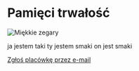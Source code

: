 # Pamięci trwałość

![Miękkie zegary](https://user-images.githubusercontent.com/8331614/215898827-61908788-5418-47ec-9007-82bb82351d26.png)

ja jestem taki
ty jestem smaki
on jest smaki

<a href="mailto:lekcja@gitd.gov.pl?subject=Zg%C5%82oszenie%20do%20udzia%C5%82u%20w%20lekcji%20%22Bezpieczna%20szko%C5%82a%20krokodylka%20Tirka%22&body=Nazwa%20plac%C3%B3wki%20o%C5%9Bwiatowej%3A%0D%0AAdres%20(ulica%20nr%2C%20kod%20pocztowy%2C%20miejscowo%C5%9B%C4%87)%3A%0D%0AWojew%C3%B3dztwo%3A%0D%0AKlasy%20(niepotrzebne%20usun%C4%85%C4%87)%3A%20oddzia%C5%82%20przedszkolny%20%2F%20klasy%201-3%0D%0ALiczba%20dzieci%20zg%C5%82aszanych%20do%20projektu*%3A%0D%0ACzy%20w%20lekcjach%20b%C4%99d%C4%85%20uczestniczy%C4%87%20osoby%20ze%20szczeg%C3%B3lnymi%20potrzebami%3F%3A%20TAK%20%2F%20NIE%0D%0A%0D%0ADane%20kontaktowe%20zg%C5%82aszaj%C4%85cego%0D%0Aimi%C4%99%20i%20nazwisko%3A%0D%0Anr%20telefonu%3A%0D%0AAdres%20e-mail%3A%0D%0A%0D%0A*%20w%20jednej%20szkole%20odbywa%20si%C4%99%20tylko%20jedna%20lekcja%20w%20ramach%20projektu%20(prosimy%20w%20miar%C4%99%20mo%C5%BCliwo%C5%9Bci%20o%20udzia%C5%82%20w%20lekcji%20wszystkich%20dzieci%2Fklas%20z%20grupy%20docelowej%20projektu)%0D%0A%0D%0APrzesy%C5%82aj%C4%85c%20niniejsze%20zg%C5%82oszenie%20jednocze%C5%9Bnie%20wyra%C5%BCam%20zgod%C4%99%20na%20przetwarzanie%20przez%20Organizatora%20moich%20danych%20osobowych%20podanych%20w%20powy%C5%BCszym%20zg%C5%82oszeniu%20do%20udzia%C5%82u%20w%20lekcji%20stacjonarnej%2C%20zgodnie%20z%20rozporz%C4%85dzeniem%20Parlamentu%20Europejskiego%20i%20Rady%20(UE)%202016%2F679%20z%20dnia%2027%20kwietnia%202016%20r.%20w%20sprawie%20ochrony%20os%C3%B3b%20fizycznych%20w%20zwi%C4%85zku%20z%20przetwarzaniem%20danych%20osobowych%20i%20w%20sprawie%20swobodnego%20przep%C5%82ywu%20takich%20danych%20oraz%20uchylenia%20dyrektywy%2095%2F46%2FWE%20(og%C3%B3lne%20rozporz%C4%85dzenie%20o%20ochronie%20danych)%20(Dz.%20Urz.%20UE%20L%20119%20z%2004.05.2016%2C%20str.%201).%0D%0A%0D%0AInformacja%20dotycz%C4%85ca%20przetwarzania%20danych%20osobowych%20znajduje%20si%C4%99%20pod%20adresem%3A">Zgłoś placówkę przez e-mail</a>
